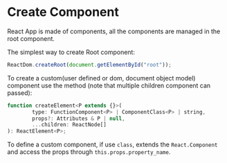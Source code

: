 # Create Component

React App is made of components, all the components are managed in the root component.

The simplest way to create Root component:

```js
ReactDom.createRoot(document.getElementById("root"));
```

To create a custom(user defined or dom, document object model) component use the method (note that multiple children component  can passed):

```js
function createElement<P extends {}>(
        type: FunctionComponent<P> | ComponentClass<P> | string,
        props?: Attributes & P | null,
        ...children: ReactNode[]
): ReactElement<P>;
```

To define a custom component, if use `class`, extends the `React.Component` and access the props through `this.props.property_name`.

